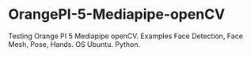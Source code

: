 # OrangePI-5-Mediapipe-openCV
Testing Orange PI 5 Mediapipe openCV. Examples Face Detection, Face Mesh, Pose, Hands.
OS Ubuntu.
Python.
